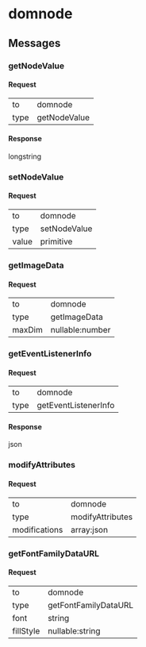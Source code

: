 
# domnode #

## Messages ##

### getNodeValue ###

#### Request ####

<table>

<tr>
<td>to</td>
<td>domnode</td>
</tr>

<tr>
<td>type</td>
<td>getNodeValue</td>
</tr>

</table>

#### Response ####
longstring

### setNodeValue ###

#### Request ####

<table>

<tr>
<td>to</td>
<td>domnode</td>
</tr>

<tr>
<td>type</td>
<td>setNodeValue</td>
</tr>

<tr>
<td>value</td>
<td>primitive</td>
</tr>

</table>

### getImageData ###

#### Request ####

<table>

<tr>
<td>to</td>
<td>domnode</td>
</tr>

<tr>
<td>type</td>
<td>getImageData</td>
</tr>

<tr>
<td>maxDim</td>
<td>nullable:number</td>
</tr>

</table>

### getEventListenerInfo ###

#### Request ####

<table>

<tr>
<td>to</td>
<td>domnode</td>
</tr>

<tr>
<td>type</td>
<td>getEventListenerInfo</td>
</tr>

</table>

#### Response ####
json

### modifyAttributes ###

#### Request ####

<table>

<tr>
<td>to</td>
<td>domnode</td>
</tr>

<tr>
<td>type</td>
<td>modifyAttributes</td>
</tr>

<tr>
<td>modifications</td>
<td>array:json</td>
</tr>

</table>

### getFontFamilyDataURL ###

#### Request ####

<table>

<tr>
<td>to</td>
<td>domnode</td>
</tr>

<tr>
<td>type</td>
<td>getFontFamilyDataURL</td>
</tr>

<tr>
<td>font</td>
<td>string</td>
</tr>

<tr>
<td>fillStyle</td>
<td>nullable:string</td>
</tr>

</table>
